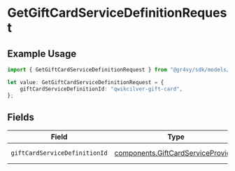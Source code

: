 # GetGiftCardServiceDefinitionRequest

## Example Usage

```typescript
import { GetGiftCardServiceDefinitionRequest } from "@gr4vy/sdk/models/operations";

let value: GetGiftCardServiceDefinitionRequest = {
    giftCardServiceDefinitionId: "qwikcilver-gift-card",
};
```

## Fields

| Field                                                                                    | Type                                                                                     | Required                                                                                 | Description                                                                              |
| ---------------------------------------------------------------------------------------- | ---------------------------------------------------------------------------------------- | ---------------------------------------------------------------------------------------- | ---------------------------------------------------------------------------------------- |
| `giftCardServiceDefinitionId`                                                            | [components.GiftCardServiceProvider](../../models/components/giftcardserviceprovider.md) | :heavy_check_mark:                                                                       | An enumeration.                                                                          |